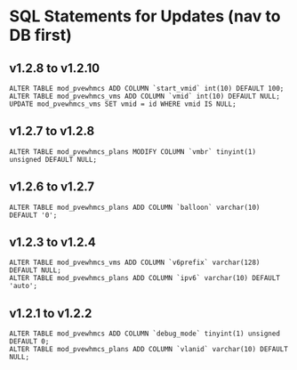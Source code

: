 # SQL Statements for Updates (nav to DB first)

## v1.2.8 to v1.2.10

```
ALTER TABLE mod_pvewhmcs ADD COLUMN `start_vmid` int(10) DEFAULT 100;
ALTER TABLE mod_pvewhmcs_vms ADD COLUMN `vmid` int(10) DEFAULT NULL;
UPDATE mod_pvewhmcs_vms SET vmid = id WHERE vmid IS NULL;
```

## v1.2.7 to v1.2.8

```
ALTER TABLE mod_pvewhmcs_plans MODIFY COLUMN `vmbr` tinyint(1) unsigned DEFAULT NULL;
```

## v1.2.6 to v1.2.7

```
ALTER TABLE mod_pvewhmcs_plans ADD COLUMN `balloon` varchar(10) DEFAULT '0';
```

## v1.2.3 to v1.2.4

```
ALTER TABLE mod_pvewhmcs_vms ADD COLUMN `v6prefix` varchar(128) DEFAULT NULL;
ALTER TABLE mod_pvewhmcs_plans ADD COLUMN `ipv6` varchar(10) DEFAULT 'auto';
```

## v1.2.1 to v1.2.2

```
ALTER TABLE mod_pvewhmcs ADD COLUMN `debug_mode` tinyint(1) unsigned DEFAULT 0;
ALTER TABLE mod_pvewhmcs_plans ADD COLUMN `vlanid` varchar(10) DEFAULT NULL;
```
